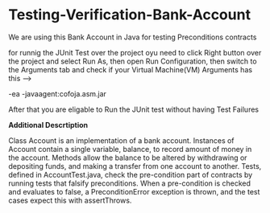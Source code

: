 # Testing-Verification-Bank-Account

We are using this Bank Account in Java for testing Preconditions contracts

for runnig the JUnit Test over the project oyu need to click Right button over the project and select Run As,
then open Run Configuration, then switch to the Arguments tab and check if your Virtual Machine(VM) Arguments has this -->



-ea
-javaagent:cofoja.asm.jar


After that you are eligable to Run the JUnit test without having Test Failures

****Additional Descrtiption****

Class Account is an implementation of a bank account. Instances of Account contain a single
variable, balance, to record amount of money in the account. Methods allow the balance
to be altered by withdrawing or depositing funds, and making a transfer from one account to
another.
Tests, defined in AccountTest.java, check the pre-condition part of contracts by running
tests that falsify preconditions. When a pre-condition is checked and evaluates to false, a
PreconditionError exception is thrown, and the test cases expect this with assertThrows.
